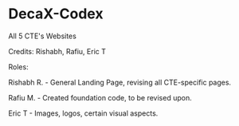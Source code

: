 # DecaX-Codex
All 5 CTE's Websites

Credits: Rishabh, Rafiu, Eric T

Roles:

Rishabh R. - General Landing Page, revising all CTE-specific pages.

Rafiu M. - Created foundation code, to be revised upon.

Eric T - Images, logos, certain visual aspects.

